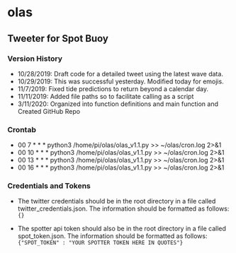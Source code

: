 # olas
## Tweeter for Spot Buoy

### Version History
- 10/28/2019: Draft code for a detailed tweet using the latest wave data. 
- 10/29/2019: This was successful yesterday. Modified today for emojis. 
- 11/7/2019: Fixed tide predictions to return beyond a calendar day.
- 11/11/2019: Added file paths so to facilitate calling as a script
- 3/11/2020: Organized into function definitions and main function and Created GitHub Repo 

### Crontab 
- 00 7 * * * python3 /home/pi/olas/olas_v1.1.py >> ~/olas/cron.log 2>&1
- 00 10 * * * python3 /home/pi/olas/olas_v1.1.py >> ~/olas/cron.log 2>&1
- 00 13 * * * python3 /home/pi/olas/olas_v1.1.py >> ~/olas/cron.log 2>&1
- 00 16 * * * python3 /home/pi/olas/olas_v1.1.py >> ~/olas/cron.log 2>&1

### Credentials and Tokens
- The twitter credentials should be in the root directory in a file called twitter_credentials.json. The information should be formatted as follows:
`{}`

- The spotter api token should also be in the root directory in a file called spot_token.json. The information should be formatted as follows: 
`{"SPOT_TOKEN" : "YOUR SPOTTER TOKEN HERE IN QUOTES"}`
